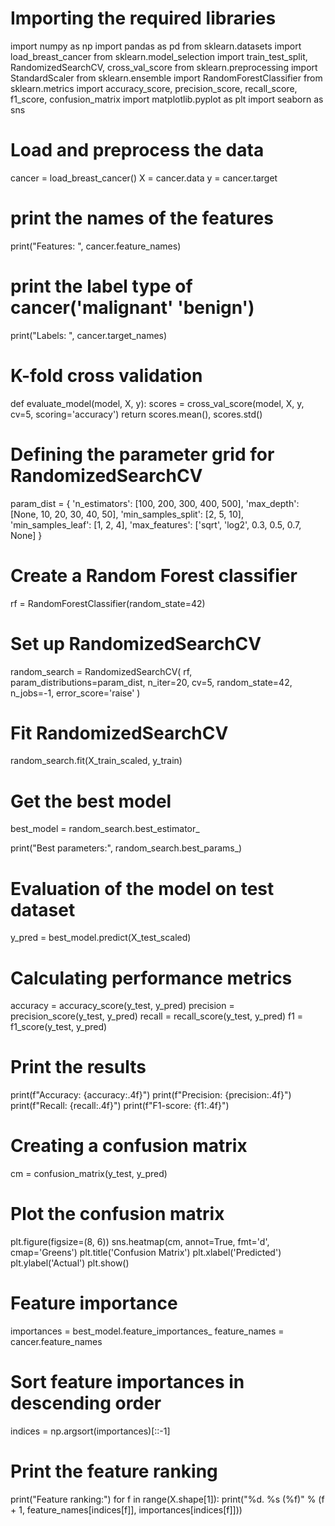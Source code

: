 # Importing the required libraries
import numpy as np
import pandas as pd
from sklearn.datasets import load_breast_cancer
from sklearn.model_selection import train_test_split, RandomizedSearchCV, cross_val_score
from sklearn.preprocessing import StandardScaler
from sklearn.ensemble import RandomForestClassifier
from sklearn.metrics import accuracy_score, precision_score, recall_score, f1_score, confusion_matrix
import matplotlib.pyplot as plt
import seaborn as sns
# Load and preprocess the data
cancer = load_breast_cancer()
X = cancer.data
y = cancer.target

# print the names of the features
print("Features: ", cancer.feature_names)
# print the label type of cancer('malignant' 'benign')
print("Labels: ", cancer.target_names)
# K-fold cross validation
def evaluate_model(model, X, y):
    scores = cross_val_score(model, X, y, cv=5, scoring='accuracy')
    return scores.mean(), scores.std()
# Defining the parameter grid for RandomizedSearchCV
param_dist = {
    'n_estimators': [100, 200, 300, 400, 500],
    'max_depth': [None, 10, 20, 30, 40, 50],
    'min_samples_split': [2, 5, 10],
    'min_samples_leaf': [1, 2, 4],
    'max_features': ['sqrt', 'log2', 0.3, 0.5, 0.7, None]
}

# Create a Random Forest classifier
rf = RandomForestClassifier(random_state=42)

# Set up RandomizedSearchCV
random_search = RandomizedSearchCV(
    rf, param_distributions=param_dist, n_iter=20, cv=5, random_state=42, n_jobs=-1, error_score='raise'
)

# Fit RandomizedSearchCV
random_search.fit(X_train_scaled, y_train)

# Get the best model
best_model = random_search.best_estimator_

print("Best parameters:", random_search.best_params_)
# Evaluation of the model on test dataset
y_pred = best_model.predict(X_test_scaled)

# Calculating performance metrics
accuracy = accuracy_score(y_test, y_pred)
precision = precision_score(y_test, y_pred)
recall = recall_score(y_test, y_pred)
f1 = f1_score(y_test, y_pred)

# Print the results
print(f"Accuracy: {accuracy:.4f}")
print(f"Precision: {precision:.4f}")
print(f"Recall: {recall:.4f}")
print(f"F1-score: {f1:.4f}")
# Creating a confusion matrix
cm = confusion_matrix(y_test, y_pred)

# Plot the confusion matrix
plt.figure(figsize=(8, 6))
sns.heatmap(cm, annot=True, fmt='d', cmap='Greens')
plt.title('Confusion Matrix')
plt.xlabel('Predicted')
plt.ylabel('Actual')
plt.show()
# Feature importance
importances = best_model.feature_importances_
feature_names = cancer.feature_names

# Sort feature importances in descending order
indices = np.argsort(importances)[::-1]

# Print the feature ranking
print("Feature ranking:")
for f in range(X.shape[1]):
    print("%d. %s (%f)" % (f + 1, feature_names[indices[f]], importances[indices[f]]))

